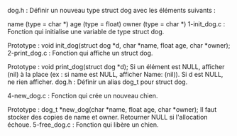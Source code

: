 dog.h : Définir un nouveau type struct dog avec les éléments suivants :

name (type = char *)
age (type = float)
owner (type = char *)
1-init_dog.c : Fonction qui initialise une variable de type struct dog.

Prototype : void init_dog(struct dog *d, char *name, float age, char *owner);
2-print_dog.c : Fonction qui affiche un struct dog.

Prototype : void print_dog(struct dog *d);
Si un élément est NULL, afficher (nil) à la place (ex : si name est NULL, afficher Name: (nil)).
Si d est NULL, ne rien afficher.
dog.h : Définir un alias dog_t pour struct dog.

4-new_dog.c : Fonction qui crée un nouveau chien.

Prototype : dog_t *new_dog(char *name, float age, char *owner);
Il faut stocker des copies de name et owner. Retourner NULL si l'allocation échoue.
5-free_dog.c : Fonction qui libère un chien.